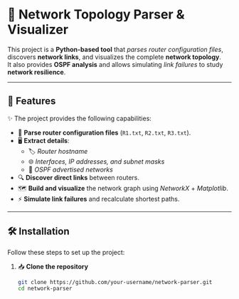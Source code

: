 # 🔗 Network Topology Parser & Visualizer

This project is a **Python-based tool** that *parses router configuration files*, discovers **network links**, and visualizes the complete **network topology**.  
It also provides **OSPF analysis** and allows simulating *link failures* to study **network resilience**.

---

## 📌 Features
✨ The project provides the following capabilities:

- 📂 **Parse router configuration files** (`R1.txt`, `R2.txt`, `R3.txt`).
- 🖥️ **Extract details**:
  - 🏷️ *Router hostname*
  - 🌐 *Interfaces, IP addresses, and subnet masks*
  - 📡 *OSPF advertised networks*
- 🔍 **Discover direct links** between routers.
- 🗺️ **Build and visualize** the network graph using *NetworkX* + *Matplotlib*.
- ⚡ **Simulate link failures** and recalculate shortest paths.

---

## 🛠️ Installation
Follow these steps to set up the project:

1. 📥 **Clone the repository**  
   ```bash
   git clone https://github.com/your-username/network-parser.git
   cd network-parser
